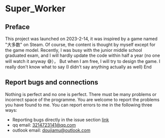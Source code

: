 # Super_Worker
## Preface

  This project was launched on 2023-2-14, it was inspired by a game named "大多数" on Steam. Of course, the content is thought by myself except for the game model. Recently, I was busy with the junior middle school graduated exam, and I will hardly update the code within half a year (no one will watch it anyway 😅）， But when I am free, I will try to design the game. I really don't know what to say (I didn't say anything actually as well)
End
## Report bugs and connections

  Nothing is perfect and no one is perfect. There must be many problems or incorrect space of the programme. You are welcome to report the problems you have found to me. You can report errors to me in the following three ways:

  - Reporting bugs directly in the issue section [link](https://github.com/Doujiamu/Super_Worker/issues/)
  - qq email: 3214723141@qq.com
  - outlook email: doujiamu@outlook.com
